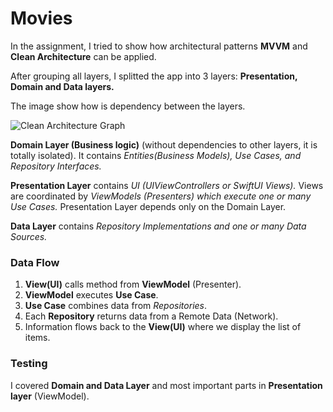 # Movies


In the assignment, I tried to show how architectural patterns **MVVM** and **Clean Architecture** can be applied.

After grouping all layers, I splitted the app into 3 layers: **Presentation, Domain and Data layers.**

The image show how is dependency between the layers.

![Clean Architecture Graph](https://miro.medium.com/v2/resize:fit:720/format:webp/1*MzkbfQsYb0wTBFeqplRoKg.png)

**Domain Layer (Business logic)** (without dependencies to other layers, it is totally isolated). It contains *Entities(Business Models), Use Cases, and Repository Interfaces.*

**Presentation Layer** contains *UI (UIViewControllers or SwiftUI Views).* Views are coordinated by *ViewModels (Presenters) which execute one or many Use Cases.* Presentation Layer depends only on the Domain Layer.

**Data Layer** contains *Repository Implementations and one or many Data Sources.*


### Data Flow
1. **View(UI)** calls method from **ViewModel** (Presenter).
2. **ViewModel** executes **Use Case**.
3. **Use Case** combines data from *Repositories*.
4. Each **Repository** returns data from a Remote Data (Network).
5. Information flows back to the **View(UI)** where we display the list of items.


### Testing
I covered **Domain and Data Layer** and most important parts in **Presentation layer** (ViewModel).
